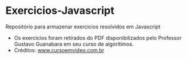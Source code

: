 # Exercicios-Javascript
Repositório para armazenar exercicios resolvidos em Javascript 

- Os exercicios foram retirados do PDF disponibilizados pelo Professor Gustavo Guanabara em seu curso de algoritimos.
- Créditos: www.cursoemvideo.com.br
